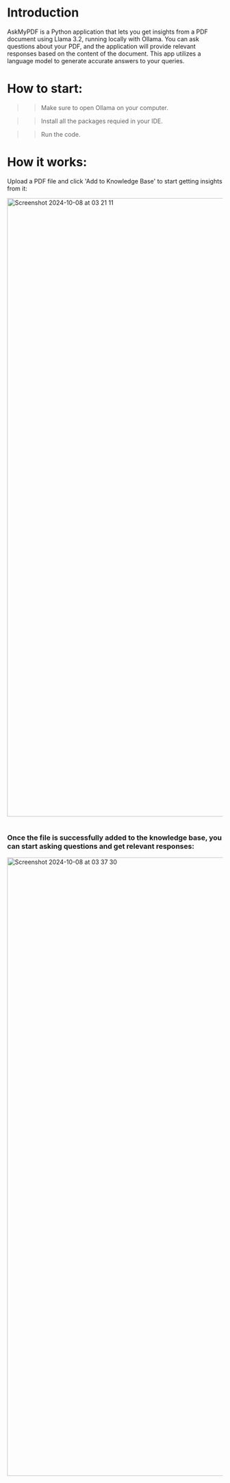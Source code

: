 # Introduction
AskMyPDF is a Python application that lets you get insights from a PDF document using Llama 3.2, running locally with Ollama. You can ask questions about your PDF, and the application will provide relevant responses based on the content of the document. This app utilizes a language model to generate accurate answers to your queries. 

# How to start:
>> Make sure to open Ollama on your computer. 

>> Install all the packages requied in your IDE. 

>> Run the code.

# How it works:
Upload a PDF file and click 'Add to Knowledge Base' to start getting insights from it:


<img width="1440" alt="Screenshot 2024-10-08 at 03 21 11" src="https://github.com/user-attachments/assets/2d3a6d63-e9e0-4c6a-84f8-79b3d0de45f7">


#
### Once the file is  successfully added to the knowledge base, you can start asking questions and get relevant responses: 


<img width="1440" alt="Screenshot 2024-10-08 at 03 37 30" src="https://github.com/user-attachments/assets/2201a307-b934-43c2-a500-06a76ee2ac39">
